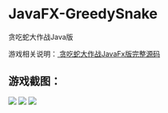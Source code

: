 # JavaFX-GreedySnake
贪吃蛇大作战Java版

游戏相关说明：[ 贪吃蛇大作战JavaFx版完整源码](https://blog.csdn.net/silence1772/article/details/79689809)

## 游戏截图：
![](https://github.com/silence1772/JavaFX-GreedySnake/raw/master/screenshot01.jpg)
![](https://github.com/silence1772/JavaFX-GreedySnake/raw/master/screenshot02.jpg)
![](https://github.com/silence1772/JavaFX-GreedySnake/raw/master/screenshot03.gif)
